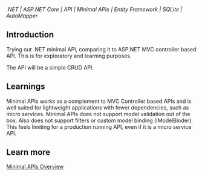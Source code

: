 _.NET | ASP.NET Core | API | Minimal APIs | Entity Framework | SQLite | AutoMapper_

## Introduction
Trying out .NET minimal API, comparing it to ASP.NET MVC controller based API. This is for exploratory and learning purposes. 

The API will be a simple CRUD API. 

## Learnings
Minimal APIs works as a complement to MVC Controller based APIs and is well suited for lightweight applications with fewer dependencies, such as micro services. Minimal APIs does not support model validation out of the box. Also does not support filters or custom model binding (IModelBinder). This feels limiting for a production running API, even if it is a micro service API.

## Learn more
[Minimal APIs Overview](https://learn.microsoft.com/en-us/aspnet/core/fundamentals/minimal-apis/overview?view=aspnetcore-7.0)